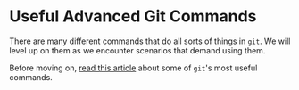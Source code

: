 # Useful Advanced Git Commands

There are many different commands that do all sorts of things in `git`. We will level up on them as we encounter scenarios that demand using them.

Before moving on, [read this article](https://dev.to/lydiahallie/cs-visualized-useful-git-commands-37p1) about some of `git`'s most useful commands.
